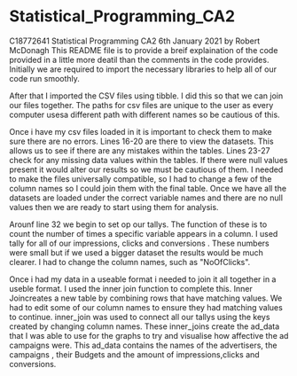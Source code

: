 # Statistical_Programming_CA2
C18772641 Statistical Programming CA2 6th January 2021 by Robert McDonagh 
This README file is to provide a breif explaination of the code provided in a little more deatil than the comments in the code provides. Initially we are required to import the necessary libraries to help all of our code run smoothly.

After that I imported the CSV files using tibble. I did this so that we can join our files together. The paths for csv files are unique to the user as every computer usesa different path with different names so be cautious of this.

Once i have my csv files loaded in it is important to check them to make sure there are no errors. Lines 16-20 are there to view the datasets. This allows us to see if there are any mistakes within the tables. Lines 23-27 check for any missing data values within the tables. If there were null values present it would alter our results so we must be cautious of them. I needed to make the files universally compatible, so I had to change a few  of the column names so I could join them with the final table. Once we have all the datasets are loaded under the correct variable names and there are no null values then we are ready to start using them for analysis.

Arounf line 32 we begin to set op  our tallys. The function of these is to count the number of times a specific variable appears in a column. I used tally for all of our impressions, clicks and conversions . These numbers were small but if we used a bigger dataset the results would be much clearer. I had to change the column names, such as "NoOfClicks".

Once i had my data in a useable format i needed to join it all together in a useble format. I used the inner join function to complete this. Inner Joincreates a new table by combining rows that have matching values. We had to edit some of our column names to ensure they had matching values to continue. inner_join was used to connect all our tallys using the keys created by changing column names. These inner_joins create the ad_data that I was able to use for the graphs to try and visualise how affective the ad campaigns were. This ad_data contains the names of the advertisers, the campaigns , their Budgets and the amount of impressions,clicks and conversions.


